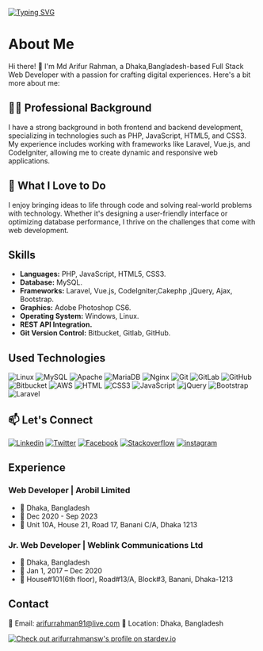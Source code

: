 [![Typing SVG](https://readme-typing-svg.demolab.com?font=Fira+Code&pause=1000&background=8EFF5300&random=false&width=435&lines=Full+Stack+Web+Developer;Experiences+with%3A+Laravel%2C+Vue.js;CodeIgniter%2CCakephp+%2CjQuery%2C+Ajax%2C+Bootstrap)](https://git.io/typing-svg)
# About Me

Hi there! 👋 I'm Md Arifur Rahman, a Dhaka,Bangladesh-based Full Stack Web Developer with a passion for crafting digital experiences. Here's a bit more about me:

## 👩‍💻 Professional Background

I have a strong background in both frontend and backend development, specializing in technologies such as PHP, JavaScript, HTML5, and CSS3. My experience includes working with frameworks like Laravel, Vue.js, and CodeIgniter, allowing me to create dynamic and responsive web applications.

## 🚀 What I Love to Do

I enjoy bringing ideas to life through code and solving real-world problems with technology. Whether it's designing a user-friendly interface or optimizing database performance, I thrive on the challenges that come with web development.


## Skills

- **Languages:** PHP, JavaScript, HTML5, CSS3.
- **Database:** MySQL.
- **Frameworks:** Laravel, Vue.js, CodeIgniter,Cakephp ,jQuery, Ajax, Bootstrap.
- **Graphics:** Adobe Photoshop CS6.
- **Operating System:** Windows, Linux.
- **REST API Integration.**
- **Git Version Control:** Bitbucket, Gitlab, GitHub.


 
## Used Technologies
![Linux](https://img.shields.io/badge/Linux-00C7B7?style=flat-square&logo=linux&logoColor=white)
![MySQL](https://img.shields.io/badge/MySQL-005C84?style=flat-square&logo=mysql&logoColor=white)
![Apache](https://img.shields.io/badge/Apache-C51A38?style=flat-square&logo=apache&logoColor=white)
![MariaDB](https://img.shields.io/badge/MariaDB-005C84?style=flat-square&logo=mariadb&logoColor=white)
![Nginx](https://img.shields.io/badge/Nginx-005C84?style=flat-square&logo=Nginx&logoColor=blue)
![Git](https://img.shields.io/badge/git-F1502F?style=flat-square&logo=git&logoColor=white)
![GitLab](https://img.shields.io/badge/gitLab-8C929D?style=flat-square&logo=gitLab&logoColor=white)
![GitHub](https://img.shields.io/badge/github-171515?style=flat-square&logo=github&logoColor=white)
![Bitbucket](https://img.shields.io/badge/bitbucket-253858?style=flat-square&logo=bitbucket&logoColor=white)
![AWS](https://img.shields.io/badge/aws-F79400?style=flat-square&logo=aws&logoColor=white)
![HTML](https://img.shields.io/badge/HTML5-E34F26?style=flat-square&logo=html5&logoColor=white)
![CSS3](https://img.shields.io/badge/CSS3-1572B6?style=flat-square&logo=css3&logoColor=white)
![JavaScript](https://img.shields.io/badge/JavaScript-F7DF1E?style=flat-square&logo=javascript&logoColor=black)
![jQuery](https://img.shields.io/badge/jQuery-0769AD?style=flat-square&logo=jquery&logoColor=white)
![Bootstrap](https://img.shields.io/badge/Bootstrap-563D7C?style=flat-square&logo=bootstrap&logoColor=white)
![Laravel](https://img.shields.io/badge/Laravel-FF2D20?style=flat-square&logo=laravel&logoColor=white)


## 📫 Let's Connect

[![Linkedin](https://img.shields.io/badge/LinkedIn-0077B5?style=flat-square&logo=linkedin&logoColor=white)](https://www.linkedin.com/in/arifurrahmansw/)
[![Twitter](https://img.shields.io/badge/Twitter-1DA1F2?style=flat-square&logo=twitter&logoColor=white)](https://twitter.com/arifurrahmansw)
[![Facebook](https://img.shields.io/badge/Facebook-1877F2?style=flat-square&logo=facebook&logoColor=white)](https://www.facebook.com/arifurrahmansw)
[![Stackoverflow](https://img.shields.io/badge/stackoverflow-F48024?style=flat-square&logo=stackoverflow&logoColor=white)](https://stackoverflow.com/users/6052749/arifur-rahman)
[![instagram](https://img.shields.io/badge/instagram-red?style=flat-square&logo=instagram&logoColor=white)](https://instagram.com/arifurrahmansw)



## Experience

### Web Developer | Arobil Limited
- 📍 Dhaka, Bangladesh
- 📅 Dec 2020 - Sep 2023
- 🏢 Unit 10A, House 21, Road 17, Banani C/A, Dhaka 1213


### Jr. Web Developer | Weblink Communications Ltd
- 📍 Dhaka, Bangladesh
- 📅 Jan 1, 2017 – Dec 2020
- 🏢 House#101(6th floor), Road#13/A, Block#3, Banani, Dhaka-1213


## Contact
📧 Email: arifurrahman91@live.com
📍 Location: Dhaka, Bangladesh


[![Check out arifurrahmansw's profile on stardev.io](https://stardev.io/developers/arifurrahmansw/badge/languages/global.svg)](https://stardev.io/developers/arifurrahmansw)
